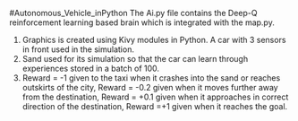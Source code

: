 #Autonomous_Vehicle_inPython
The Ai.py file contains the Deep-Q reinforcement learning based brain which is integrated with the map.py.
1. Graphics is created using Kivy modules in Python. A car with 3 sensors in front used in the simulation.
2. Sand used for its simulation so that the car can learn through experiences stored in a batch of 100.
3. Reward = -1 given to the taxi when it crashes into the sand or reaches outskirts of the city, Reward = -0.2 given when it moves further away from the destination, Reward = +0.1 given when it approaches in correct direction of the destination, Reward =+1 given when it reaches the goal.

